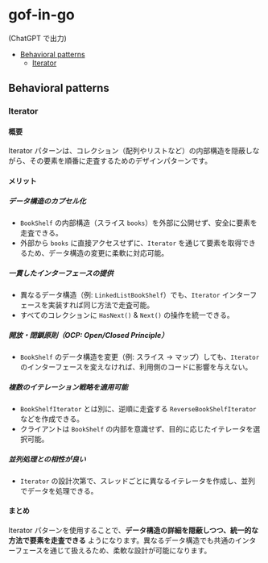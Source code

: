 # gof-in-go

(ChatGPT で出力)

- [Behavioral patterns](#behavioral-patterns)
  - [Iterator](#iterator)

## Behavioral patterns

### Iterator

#### 概要

Iterator パターンは、コレクション（配列やリストなど）の内部構造を隠蔽しながら、その要素を順番に走査するためのデザインパターンです。

#### メリット

##### データ構造のカプセル化

- `BookShelf` の内部構造（スライス `books`）を外部に公開せず、安全に要素を走査できる。
- 外部から `books` に直接アクセスせずに、`Iterator` を通じて要素を取得できるため、データ構造の変更に柔軟に対応可能。

##### 一貫したインターフェースの提供

- 異なるデータ構造（例: `LinkedListBookShelf`）でも、`Iterator` インターフェースを実装すれば同じ方法で走査可能。
- すべてのコレクションに `HasNext()` & `Next()` の操作を統一できる。

##### 開放・閉鎖原則（OCP: Open/Closed Principle）

- `BookShelf` のデータ構造を変更（例: スライス → マップ）しても、`Iterator` のインターフェースを変えなければ、利用側のコードに影響を与えない。

##### 複数のイテレーション戦略を適用可能

- `BookShelfIterator` とは別に、逆順に走査する `ReverseBookShelfIterator` などを作成できる。
- クライアントは `BookShelf` の内部を意識せず、目的に応じたイテレータを選択可能。

##### 並列処理との相性が良い

- `Iterator` の設計次第で、スレッドごとに異なるイテレータを作成し、並列でデータを処理できる。

#### まとめ

Iterator パターンを使用することで、**データ構造の詳細を隠蔽しつつ、統一的な方法で要素を走査できる** ようになります。異なるデータ構造でも共通のインターフェースを通じて扱えるため、柔軟な設計が可能になります。
